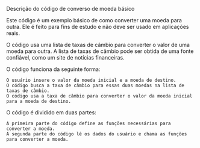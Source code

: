 Descrição do código de converso de moeda básico

Este código é um exemplo básico de como converter uma moeda para outra. Ele é feito para fins de estudo e não deve ser usado em aplicações reais.

O código usa uma lista de taxas de câmbio para converter o valor de uma moeda para outra. A lista de taxas de câmbio pode ser obtida de uma fonte confiável, como um site de notícias financeiras.

O código funciona da seguinte forma:

    O usuário insere o valor da moeda inicial e a moeda de destino.
    O código busca a taxa de câmbio para essas duas moedas na lista de taxas de câmbio.
    O código usa a taxa de câmbio para converter o valor da moeda inicial para a moeda de destino.

O código é dividido em duas partes:

    A primeira parte do código define as funções necessárias para converter a moeda.
    A segunda parte do código lê os dados do usuário e chama as funções para converter a moeda.


